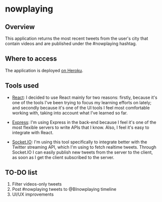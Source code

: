 # nowplaying

## Overview

This application returns the most recent tweets from the user's city that contain videos and are published under the #nowplaying hashtag.

## Where to access

The application is deployed [on Heroku](https://intense-meadow-20463.herokuapp.com/).

## Tools used

* [React](https://reactjs.org/): I decided to use React mainly for two reasons: firstly, because it's one of the tools I've been trying to focus my learning efforts on lately; and secondly because it's one of the UI tools I feel most comfortable working with, taking into account what I've learned so far.

* [Express](https://expressjs.com/): I'm using Express in the back-end because I feel it's one of the most flexible servers to write APIs that I know. Also, I feel it's easy to integrate with React.

* [Socket.IO](https://socket.io/): I'm using this tool specifically to integrate better with the Twitter streaming API, which I'm using to fetch realtime tweets. Through Socket.IO I can easily publish new tweets from the server to the client, as soon as I get the client subscribed to the server.

## TO-DO list

1. Filter videos-only tweets
1. Post #nowplaying tweets to @BInowplaying timeline
2. UI/UX improvements
